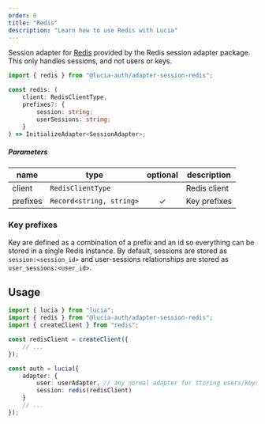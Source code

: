 ```yaml
---
order: 0
title: "Redis"
description: "Learn how to use Redis with Lucia"
---
```


Session adapter for [Redis]() provided by the Redis session adapter package. This only handles sessions, and not users or keys.

```ts
import { redis } from "@lucia-auth/adapter-session-redis";
```

```ts
const redis: (
	client: RedisClientType,
	prefixes?: {
		session: string;
		userSessions: string;
	}
) => InitializeAdapter<SessionAdapter>;
```

##### Parameters

| name     | type                     | optional | description  |
| -------- | ------------------------ | :------: | ------------ |
| client   | `RedisClientType`        |          | Redis client |
| prefixes | `Record<string, string>` |    ✓     | Key prefixes |

### Key prefixes

Key are defined as a combination of a prefix and an id so everything can be stored in a single Redis instance. By default, sessions are stored as `session:<session_id>` and user-sessions relationships are stored as `user_sessions:<user_id>`.

## Usage

```ts
import { lucia } from "lucia";
import { redis } from "@lucia-auth/adapter-session-redis";
import { createClient } from "redis";

const redisClient = createClient({
	// ...
});

const auth = lucia({
	adapter: {
		user: userAdapter, // any normal adapter for storing users/keys
		session: redis(redisClient)
	}
	// ...
});
```
